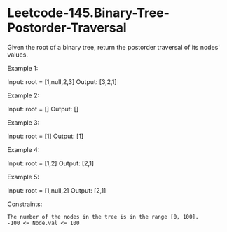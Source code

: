 # Leetcode-145.Binary-Tree-Postorder-Traversal
Given the root of a binary tree, return the postorder traversal of its nodes' values.

 

Example 1:

Input: root = [1,null,2,3]
Output: [3,2,1]

Example 2:

Input: root = []
Output: []

Example 3:

Input: root = [1]
Output: [1]

Example 4:

Input: root = [1,2]
Output: [2,1]

Example 5:

Input: root = [1,null,2]
Output: [2,1]

 

Constraints:

    The number of the nodes in the tree is in the range [0, 100].
    -100 <= Node.val <= 100
